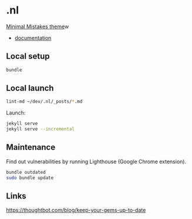# .nl

[Minimal Mistakes theme](https://github.com/mmistakes/minimal-mistakes)w
- [documentation](https://mmistakes.github.io/minimal-mistakes/docs/quick-start-guide/)


## Local setup
```bash
bundle
```

## Local launch
```bash
lint-md ~/dev/.nl/_posts/*.md
```
Launch:
```bash
jekyll serve
jekyll serve --incremental
```

## Maintenance
Find out vulnerabilities by running Lighthouse (Google Chrome extension).
```bash
bundle outdated
sudo bundle update
```

## Links
https://thoughtbot.com/blog/keep-your-gems-up-to-date
